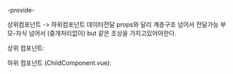 -provide-

상위컴포넌트 -> 하위컴포넌트 데이터전달
props와 달리 계층구조 넘어서 전달가능 부모-자식 넘어서 (중개처리없이)
but 같은 조상을 가지고있어야한다.

상위 컴포넌트:

<template>
  <ChildComponent/>
</template>

<script>
import ChildComponent from './ChildComponent.vue';

export default {
  components: {
    ChildComponent
  },
  provide() {
    return {
      sharedData: 'Hello from parent!'
    }
  }
}
</script>

하위 컴포넌트 (ChildComponent.vue):

<template>
  <div>{{ sharedData }}</div>
</template>

<script>
export default {
  inject: ['sharedData']
}
</script>
